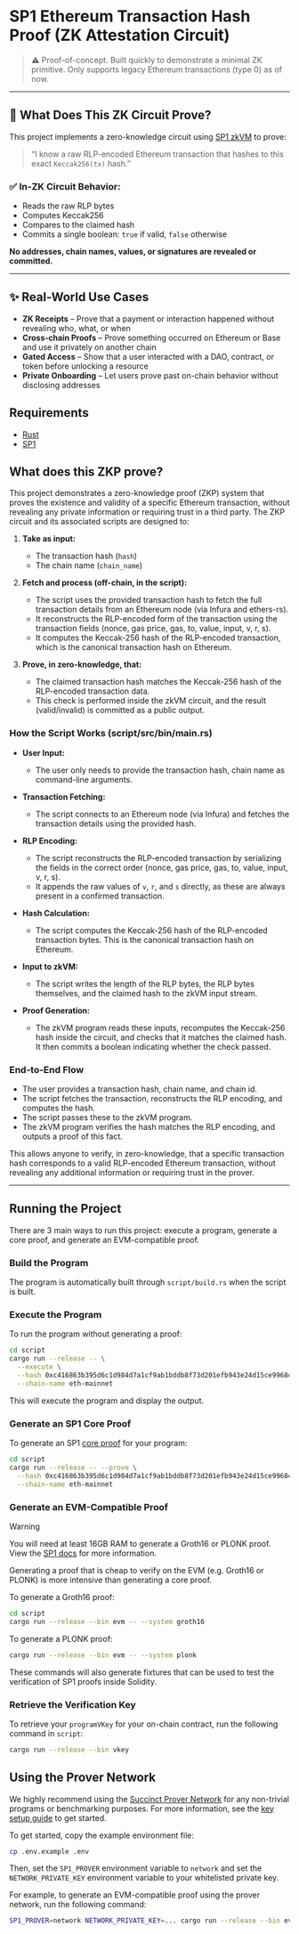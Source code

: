 # SP1 Ethereum Transaction Hash Proof (ZK Attestation Circuit)

> ⚠️ Proof-of-concept. Built quickly to demonstrate a minimal ZK primitive. Only supports legacy Ethereum transactions (type 0) as of now.

---

## 🔐 What Does This ZK Circuit Prove?

This project implements a zero-knowledge circuit using [SP1 zkVM](https://github.com/succinctlabs/sp1) to prove:

> “I know a raw RLP-encoded Ethereum transaction that hashes to this exact `Keccak256(tx)` hash.”

### ✅ In-ZK Circuit Behavior:
- Reads the raw RLP bytes
- Computes Keccak256
- Compares to the claimed hash
- Commits a single boolean: `true` if valid, `false` otherwise

**No addresses, chain names, values, or signatures are revealed or committed.**

---

## ✨ Real-World Use Cases

- **ZK Receipts** – Prove that a payment or interaction happened without revealing who, what, or when
- **Cross-chain Proofs** – Prove something occurred on Ethereum or Base and use it privately on another chain
- **Gated Access** – Show that a user interacted with a DAO, contract, or token before unlocking a resource
- **Private Onboarding** – Let users prove past on-chain behavior without disclosing addresses

## Requirements

- [Rust](https://rustup.rs/)
- [SP1](https://docs.succinct.xyz/docs/sp1/getting-started/install)

## What does this ZKP prove?

This project demonstrates a zero-knowledge proof (ZKP) system that proves the existence and validity of a specific Ethereum transaction, without revealing any private information or requiring trust in a third party. The ZKP circuit and its associated scripts are designed to:

1. **Take as input:**

   - The transaction hash (`hash`)
   - The chain name (`chain_name`)

2. **Fetch and process (off-chain, in the script):**

   - The script uses the provided transaction hash to fetch the full transaction details from an Ethereum node (via Infura and ethers-rs).
   - It reconstructs the RLP-encoded form of the transaction using the transaction fields (nonce, gas price, gas, to, value, input, v, r, s).
   - It computes the Keccak-256 hash of the RLP-encoded transaction, which is the canonical transaction hash on Ethereum.

3. **Prove, in zero-knowledge, that:**
   - The claimed transaction hash matches the Keccak-256 hash of the RLP-encoded transaction data.
   - This check is performed inside the zkVM circuit, and the result (valid/invalid) is committed as a public output.

### How the Script Works (script/src/bin/main.rs)

- **User Input:**

  - The user only needs to provide the transaction hash, chain name as command-line arguments.

- **Transaction Fetching:**

  - The script connects to an Ethereum node (via Infura) and fetches the transaction details using the provided hash.

- **RLP Encoding:**

  - The script reconstructs the RLP-encoded transaction by serializing the fields in the correct order (nonce, gas price, gas, to, value, input, v, r, s).
  - It appends the raw values of `v`, `r`, and `s` directly, as these are always present in a confirmed transaction.

- **Hash Calculation:**

  - The script computes the Keccak-256 hash of the RLP-encoded transaction bytes. This is the canonical transaction hash on Ethereum.

- **Input to zkVM:**

  - The script writes the length of the RLP bytes, the RLP bytes themselves, and the claimed hash to the zkVM input stream.

- **Proof Generation:**
  - The zkVM program reads these inputs, recomputes the Keccak-256 hash inside the circuit, and checks that it matches the claimed hash. It then commits a boolean indicating whether the check passed.

### End-to-End Flow

- The user provides a transaction hash, chain name, and chain id.
- The script fetches the transaction, reconstructs the RLP encoding, and computes the hash.
- The script passes these to the zkVM program.
- The zkVM program verifies the hash matches the RLP encoding, and outputs a proof of this fact.

This allows anyone to verify, in zero-knowledge, that a specific transaction hash corresponds to a valid RLP-encoded Ethereum transaction, without revealing any additional information or requiring trust in the prover.

---

## Running the Project

There are 3 main ways to run this project: execute a program, generate a core proof, and
generate an EVM-compatible proof.

### Build the Program

The program is automatically built through `script/build.rs` when the script is built.

### Execute the Program

To run the program without generating a proof:

```sh
cd script
cargo run --release -- \
  --execute \
  --hash 0xc416863b395d6c1d984d7a1cf9ab1bddb8f73d201efb943e24d15ce996842ace \
  --chain-name eth-mainnet
```

This will execute the program and display the output.

### Generate an SP1 Core Proof

To generate an SP1 [core proof](https://docs.succinct.xyz/docs/sp1/generating-proofs/proof-types#core-default) for your program:

```sh
cd script
cargo run --release -- --prove \
  --hash 0xc416863b395d6c1d984d7a1cf9ab1bddb8f73d201efb943e24d15ce996842ace \
  --chain-name eth-mainnet
```

### Generate an EVM-Compatible Proof

> [!WARNING]
> You will need at least 16GB RAM to generate a Groth16 or PLONK proof. View the [SP1 docs](https://docs.succinct.xyz/docs/sp1/getting-started/hardware-requirements#local-proving) for more information.

Generating a proof that is cheap to verify on the EVM (e.g. Groth16 or PLONK) is more intensive than generating a core proof.

To generate a Groth16 proof:

```sh
cd script
cargo run --release --bin evm -- --system groth16
```

To generate a PLONK proof:

```sh
cargo run --release --bin evm -- --system plonk
```

These commands will also generate fixtures that can be used to test the verification of SP1 proofs
inside Solidity.

### Retrieve the Verification Key

To retrieve your `programVKey` for your on-chain contract, run the following command in `script`:

```sh
cargo run --release --bin vkey
```

## Using the Prover Network

We highly recommend using the [Succinct Prover Network](https://docs.succinct.xyz/docs/network/introduction) for any non-trivial programs or benchmarking purposes. For more information, see the [key setup guide](https://docs.succinct.xyz/docs/network/developers/key-setup) to get started.

To get started, copy the example environment file:

```sh
cp .env.example .env
```

Then, set the `SP1_PROVER` environment variable to `network` and set the `NETWORK_PRIVATE_KEY`
environment variable to your whitelisted private key.

For example, to generate an EVM-compatible proof using the prover network, run the following
command:

```sh
SP1_PROVER=network NETWORK_PRIVATE_KEY=... cargo run --release --bin evm
```
